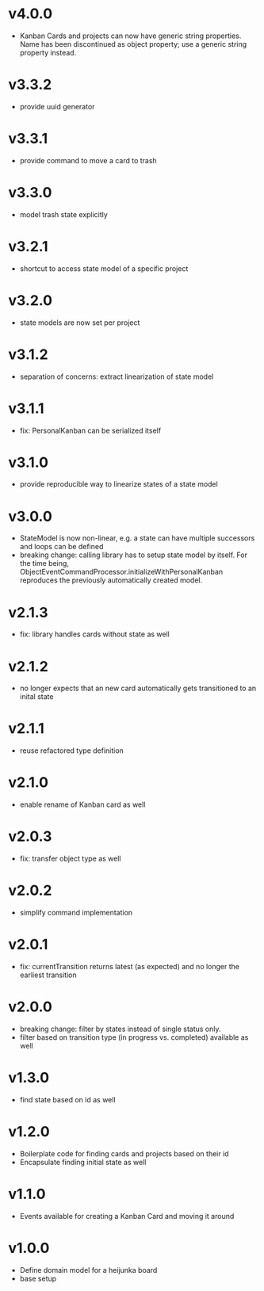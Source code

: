 # v4.0.0
- Kanban Cards and projects can now have generic string properties. Name has been discontinued as object property; use a generic string property instead.

# v3.3.2 
- provide uuid generator

# v3.3.1
- provide command to move a card to trash

# v3.3.0
- model trash state explicitly

# v3.2.1
- shortcut to access state model of a specific project

# v3.2.0
- state models are now set per project

# v3.1.2
- separation of concerns: extract linearization of state model

# v3.1.1
- fix: PersonalKanban can be serialized itself

# v3.1.0
- provide reproducible way to linearize states of a state model

# v3.0.0
- StateModel is now non-linear, e.g. a state can have multiple successors and loops can be defined
- breaking change: calling library has to setup state model by itself. For the time being, ObjectEventCommandProcessor.initializeWithPersonalKanban reproduces the previously automatically created model.

# v2.1.3
- fix: library handles cards without state as well

# v2.1.2
- no longer expects that an new card automatically gets transitioned to an inital state

# v2.1.1
- reuse refactored type definition

# v2.1.0
- enable rename of Kanban card as well

# v2.0.3
- fix: transfer object type as well

# v2.0.2
- simplify command implementation

# v2.0.1
- fix: currentTransition returns latest (as expected) and no longer the earliest transition

# v2.0.0
- breaking change: filter by states instead of single status only. 
- filter based on transition type (in progress vs. completed) available as well

# v1.3.0
- find state based on id as well

# v1.2.0
- Boilerplate code for finding cards and projects based on their id
- Encapsulate finding initial state as well

# v1.1.0
- Events available for creating a Kanban Card and moving it around

# v1.0.0 
- Define domain model for a heijunka board
- base setup